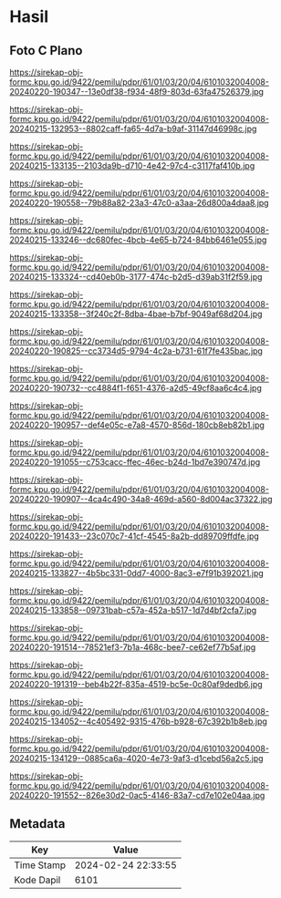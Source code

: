 # Hasil

## Foto C Plano

https://sirekap-obj-formc.kpu.go.id/9422/pemilu/pdpr/61/01/03/20/04/6101032004008-20240220-190347--13e0df38-f934-48f9-803d-63fa47526379.jpg

https://sirekap-obj-formc.kpu.go.id/9422/pemilu/pdpr/61/01/03/20/04/6101032004008-20240215-132953--8802caff-fa65-4d7a-b9af-31147d46998c.jpg

https://sirekap-obj-formc.kpu.go.id/9422/pemilu/pdpr/61/01/03/20/04/6101032004008-20240215-133135--2103da9b-d710-4e42-97c4-c3117faf410b.jpg

https://sirekap-obj-formc.kpu.go.id/9422/pemilu/pdpr/61/01/03/20/04/6101032004008-20240220-190558--79b88a82-23a3-47c0-a3aa-26d800a4daa8.jpg

https://sirekap-obj-formc.kpu.go.id/9422/pemilu/pdpr/61/01/03/20/04/6101032004008-20240215-133246--dc680fec-4bcb-4e65-b724-84bb6461e055.jpg

https://sirekap-obj-formc.kpu.go.id/9422/pemilu/pdpr/61/01/03/20/04/6101032004008-20240215-133324--cd40eb0b-3177-474c-b2d5-d39ab31f2f59.jpg

https://sirekap-obj-formc.kpu.go.id/9422/pemilu/pdpr/61/01/03/20/04/6101032004008-20240215-133358--3f240c2f-8dba-4bae-b7bf-9049af68d204.jpg

https://sirekap-obj-formc.kpu.go.id/9422/pemilu/pdpr/61/01/03/20/04/6101032004008-20240220-190825--cc3734d5-9794-4c2a-b731-61f7fe435bac.jpg

https://sirekap-obj-formc.kpu.go.id/9422/pemilu/pdpr/61/01/03/20/04/6101032004008-20240220-190732--cc4884f1-f651-4376-a2d5-49cf8aa6c4c4.jpg

https://sirekap-obj-formc.kpu.go.id/9422/pemilu/pdpr/61/01/03/20/04/6101032004008-20240220-190957--def4e05c-e7a8-4570-856d-180cb8eb82b1.jpg

https://sirekap-obj-formc.kpu.go.id/9422/pemilu/pdpr/61/01/03/20/04/6101032004008-20240220-191055--c753cacc-ffec-46ec-b24d-1bd7e390747d.jpg

https://sirekap-obj-formc.kpu.go.id/9422/pemilu/pdpr/61/01/03/20/04/6101032004008-20240220-190907--4ca4c490-34a8-469d-a560-8d004ac37322.jpg

https://sirekap-obj-formc.kpu.go.id/9422/pemilu/pdpr/61/01/03/20/04/6101032004008-20240220-191433--23c070c7-41cf-4545-8a2b-dd89709ffdfe.jpg

https://sirekap-obj-formc.kpu.go.id/9422/pemilu/pdpr/61/01/03/20/04/6101032004008-20240215-133827--4b5bc331-0dd7-4000-8ac3-e7f91b392021.jpg

https://sirekap-obj-formc.kpu.go.id/9422/pemilu/pdpr/61/01/03/20/04/6101032004008-20240215-133858--09731bab-c57a-452a-b517-1d7d4bf2cfa7.jpg

https://sirekap-obj-formc.kpu.go.id/9422/pemilu/pdpr/61/01/03/20/04/6101032004008-20240220-191514--78521ef3-7b1a-468c-bee7-ce62ef77b5af.jpg

https://sirekap-obj-formc.kpu.go.id/9422/pemilu/pdpr/61/01/03/20/04/6101032004008-20240220-191319--beb4b22f-835a-4519-bc5e-0c80af9dedb6.jpg

https://sirekap-obj-formc.kpu.go.id/9422/pemilu/pdpr/61/01/03/20/04/6101032004008-20240215-134052--4c405492-9315-476b-b928-67c392b1b8eb.jpg

https://sirekap-obj-formc.kpu.go.id/9422/pemilu/pdpr/61/01/03/20/04/6101032004008-20240215-134129--0885ca6a-4020-4e73-9af3-d1cebd56a2c5.jpg

https://sirekap-obj-formc.kpu.go.id/9422/pemilu/pdpr/61/01/03/20/04/6101032004008-20240220-191552--826e30d2-0ac5-4146-83a7-cd7e102e04aa.jpg


## Metadata

| Key        | Value               |
| ---------- | ------------------- |
| Time Stamp | 2024-02-24 22:33:55 |
| Kode Dapil | 6101                |



